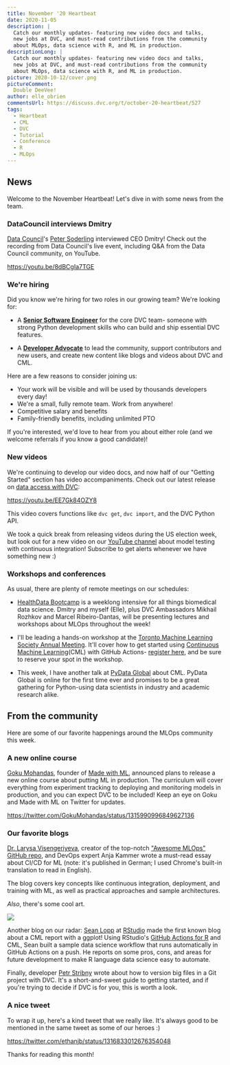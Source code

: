 ```yaml
---
title: November '20 Heartbeat
date: 2020-11-05
description: |
  Catch our monthly updates- featuring new video docs and talks,
  new jobs at DVC, and must-read contributions from the community 
  about MLOps, data science with R, and ML in production. 
descriptionLong: |
  Catch our monthly updates- featuring new video docs and talks,
  new jobs at DVC, and must-read contributions from the community 
  about MLOps, data science with R, and ML in production. 
picture: 2020-10-12/cover.png
pictureComment:
  Double DeeVee!
author: elle_obrien
commentsUrl: https://discuss.dvc.org/t/october-20-heartbeat/527
tags:
  - Heartbeat
  - CML
  - DVC
  - Tutorial
  - Conference
  - R 
  - MLOps
---
```


## News
Welcome to the November Heartbeat! Let's dive in with some news from the team.

### DataCouncil interviews Dmitry
[Data Council](https://twitter.com/DataCouncilAI)'s [Peter Soderling](https://twitter.com/petesoder?lang=en) interviewed CEO Dmitry! Check out the recording from Data Council's live event, including Q&A from the Data Council community, on YouTube.

https://youtu.be/8dBCgIa7TGE

### We're hiring
Did you know we're hiring for two roles in our growing team? We're looking for:

- A [**Senior Software Engineer**](https://weworkremotely.com/remote-jobs/iterative-senior-software-engineer-open-source-dev-tools-1) for the core DVC team- someone with strong Python development skills who can build and ship essential DVC features.

- A [**Developer Advocate**](https://weworkremotely.com/remote-jobs/iterative-developer-advocate) to lead the community, support contributors and new users, and create new content like blogs and videos about DVC and CML.

Here are a few reasons to consider joining us:
- Your work will be visible and will be used by thousands developers every day!
- We're a small, fully remote team. Work from anywhere!
- Competitive salary and benefits
- Family-friendly benefits, including unlimited PTO

If you're interested, we'd love to hear from you about either role (and we welcome referrals if you know a good candidate)!

### New videos

We're continuing to develop our video docs, and now half of our "Getting Started" section has video accompaniments. Check out our latest release on [data access with DVC](https://dvc.org/doc/start/data-access):

https://youtu.be/EE7Gk84OZY8

This video covers functions like `dvc get`, `dvc import`, and the DVC Python API. 

We took a quick break from releasing videos during the US election week, but look out for a new video on our [YouTube channel](https://www.youtube.com/channel/UC37rp97Go-xIX3aNFVHhXfQ) about model testing with continuous integration! Subscribe to get alerts whenever we have something new :)

### Workshops and conferences
As usual, there are plenty of remote meetings on our schedules:

- [HealthData Bootcamp](http://www.bootcamp.dadosesaude.com/) is a weeklong intensive for all things biomedical data science. Dmitry and myself (Elle), plus DVC Ambassadors Mikhail Rozhkov and Marcel Ribeiro-Dantas, will be presenting lectures and workshops about MLOps throughout the week! 

- I'll be leading a hands-on workshop at the [Toronto Machine Learning Society Annual Meeting](https://torontomachinelearning.com/). It'll cover how to get started using [Continuous Machine Learning](https://cml.dev)(CML) with GitHub Actions- [register here](https://torontomachinelearning.com/join-us/), and be sure to reserve your spot in the workshop. 

- This week, I have another talk at [PyData Global](https://global.pydata.org/) about CML. PyData Global is online for the first time ever and promises to be a great gathering for Python-using data scientists in industry and academic research alike.

## From the community

Here are some of our favorite happenings around the MLOps community this week. 

### A new online course
[Goku Mohandas](https://twitter.com/GokuMohandas), founder of [Made with ML](https://twitter.com/madewithml), announced plans to release a new online course about putting ML in production. The curriculum will cover everything from experiment tracking to deploying and monitoring models in production, and you can expect DVC to be included! Keep an eye on Goku and Made with ML on Twitter for updates.

https://twitter.com/GokuMohandas/status/1315990996849627136

### Our favorite blogs
[Dr. Larysa Visengeriyeva](https://twitter.com/visenger), creator of the top-notch ["Awesome MLOps" GitHub repo](https://github.com/visenger/awesome-mlops), and DevOps expert Anja Kammer wrote a must-read essay about CI/CD for ML (note: it's published in German; I used Chrome's built-in translation to read in English). 

The blog covers key concepts like continuous integration, deployment, and training with ML, as well as practical approaches and sample architectures. 

<external-link
href="https://www.innoq.com/de/articles/2020/10/mlops-operations-fuer-machine-learning/"
title="MLOps: You Train It, You Run It!"
description="CI / CD & Operations for machine learning"
link="innoq.com"
image="/uploads/images/2020-11-08/innoq.png"/>

_Also_, there's some cool art. 

![](/uploads/images/2020-11-08/mlops_diagram.png)

Another blog on our radar: [Sean Lopp](https://twitter.com/lopp_sean) at [RStudio](https://twitter.com/rstudio) made the first known blog about a CML report with a ggplot! Using RStudio's [GitHub Actions for R](https://github.com/r-lib/actions) and CML, Sean built a sample data science workflow that runs automatically in GitHub Actions on a push. He reports on some pros, cons, and areas for future development to make R language data science easy to automate. 

<external-link
href="https://loppsided.blog/posts/2020-10-26-tidymodels-dvc-mashup/"
title="Tidymodels DVC Mashup"
description="Using Github Actions and Data Version Control for ModelOps in R"
link="loppsided.blog"
image="/uploads/images/2020-11-08/sean_lopp.jpg"/>

Finally, developer [Petr Stribny](https://twitter.com/stribny) wrote about how to version big files in a Git project with DVC. It's a short-and-sweet guide to getting started, and if you're trying to decide if DVC is for you, this is worth a look. 


<external-link
href="https://stribny.name/blog/2020/10/versioning-large-files-in-git-with-dvc/"
title="Versioning large files in git with DVC"
description="Software development and beyond"
link="stribny.name"
image="/uploads/images/2020-11-08/petr.jpg"/>

### A nice tweet
To wrap it up, here's a kind tweet that we really like. It's always good to be mentioned in the same tweet as some of our heroes :)

https://twitter.com/ethanjb/status/1316833012676354048

Thanks for reading this month! 

